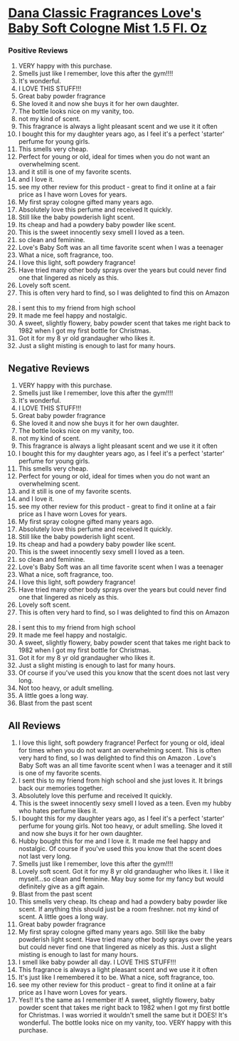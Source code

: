 # [Dana Classic Fragrances Love&#x27;s Baby Soft Cologne Mist 1.5 Fl. Oz](https://products.checkmycream.com/products/Dana-Classic-Fragrances-Love&#x27;s-Baby-Soft-Cologne-Mist-1.5-Fl.-Oz.html)

### Positive Reviews

<ol>
      <li>VERY happy with this purchase.</li>
      <li>Smells just like I remember, love this after the gym!!!!</li>
      <li>It&#x27;s wonderful.</li>
      <li>I LOVE THIS STUFF!!!</li>
      <li>Great baby powder fragrance</li>
      <li>She loved it and now she buys it for her own daughter.</li>
      <li>The bottle looks nice on my vanity, too.</li>
      <li>not my kind of scent.</li>
      <li>This fragrance is always a light pleasant scent and we use it it often</li>
      <li>I bought this for my daughter years ago, as I feel it&#x27;s a perfect &#x27;starter&#x27; perfume for young girls.</li>
      <li>This smells very cheap.</li>
      <li>Perfect for young or old, ideal for times when you do not want an overwhelming scent.</li>
      <li>and it still is one of my favorite scents.</li>
      <li>and I love it.  </li>
      <li>see my other review for this product - great to find it online at a fair price as I have worn Loves for years.</li>
      <li>My first spray cologne gifted many years ago.  </li>
      <li>Absolutely love this perfume and received It quickly.</li>
      <li>Still like the baby powderish light scent.  </li>
      <li>Its cheap and had a powdery baby powder like scent.</li>
      <li>This is the sweet innocently sexy smell I loved as a teen.</li>
      <li>so clean and feminine.</li>
      <li>Love&#x27;s Baby Soft was an all time favorite scent when I was a teenager</li>
      <li>What a nice, soft fragrance, too.</li>
      <li>I love this light, soft powdery fragrance!</li>
      <li>Have tried many other body sprays over the years but could never find one that lingered as nicely as this.  </li>
      <li>Lovely soft scent.</li>
      <li>This is often very hard to find, so I was delighted to find this on Amazon .</li>
      <li>I sent this to my friend from high school</li>
      <li>It made me feel happy and nostalgic.  </li>
      <li>A sweet, slightly flowery, baby powder scent that takes me right back to 1982 when I got my first bottle for Christmas.</li>
      <li>Got it for my 8 yr old grandaugher who likes it.</li>
      <li>Just a slight misting is enough to last for many hours.</li>
</ol>


<h2>Negative Reviews</h2>
<ol>
<li> VERY happy with this purchase.</li>
<li> Smells just like I remember, love this after the gym!!!!</li>
<li> It&#x27;s wonderful.</li>
<li> I LOVE THIS STUFF!!!</li>
<li> Great baby powder fragrance</li>
<li> She loved it and now she buys it for her own daughter.</li>
<li> The bottle looks nice on my vanity, too.</li>
<li> not my kind of scent.</li>
<li> This fragrance is always a light pleasant scent and we use it it often</li>
<li> I bought this for my daughter years ago, as I feel it&#x27;s a perfect &#x27;starter&#x27; perfume for young girls.</li>
<li> This smells very cheap.</li>
<li> Perfect for young or old, ideal for times when you do not want an overwhelming scent.</li>
<li> and it still is one of my favorite scents.</li>
<li> and I love it.  </li>
<li> see my other review for this product - great to find it online at a fair price as I have worn Loves for years.</li>
<li> My first spray cologne gifted many years ago.  </li>
<li> Absolutely love this perfume and received It quickly.</li>
<li> Still like the baby powderish light scent.  </li>
<li> Its cheap and had a powdery baby powder like scent.</li>
<li> This is the sweet innocently sexy smell I loved as a teen.</li>
<li> so clean and feminine.</li>
<li> Love&#x27;s Baby Soft was an all time favorite scent when I was a teenager</li>
<li> What a nice, soft fragrance, too.</li>
<li> I love this light, soft powdery fragrance!</li>
<li> Have tried many other body sprays over the years but could never find one that lingered as nicely as this.  </li>
<li> Lovely soft scent.</li>
<li> This is often very hard to find, so I was delighted to find this on Amazon .</li>
<li> I sent this to my friend from high school</li>
<li> It made me feel happy and nostalgic.  </li>
<li> A sweet, slightly flowery, baby powder scent that takes me right back to 1982 when I got my first bottle for Christmas.</li>
<li> Got it for my 8 yr old grandaugher who likes it.</li>
<li> Just a slight misting is enough to last for many hours.</li>
<li> Of course if you&#x27;ve used this you know that the scent does not last very long.</li>
<li> Not too heavy, or adult smelling.</li>
<li> A little goes a long way.</li>
<li> Blast from the past scent</li>
</ol>

<h2>All Reviews</h2>

<ol>
    <li> I love this light, soft powdery fragrance! Perfect for young or old, ideal for times when you do not want an overwhelming scent. This is often very hard to find, so I was delighted to find this on Amazon . Love&#x27;s Baby Soft was an all time favorite scent when I was a teenager and it still is one of my favorite scents.</li>
    <li> I sent this to my friend from high school and she just loves it.  It brings back our memories together.</li>
    <li> Absolutely love this perfume and received It quickly.</li>
    <li> This is the sweet innocently sexy smell I loved as a teen. Even my hubby who hates perfume likes it.</li>
    <li> I bought this for my daughter years ago, as I feel it&#x27;s a perfect &#x27;starter&#x27; perfume for young girls. Not too heavy, or adult smelling. She loved it and now she buys it for her own daughter.</li>
    <li> Hubby bought this for me and I love it.  It made me feel happy and nostalgic.  Of course if you&#x27;ve used this you know that the scent does not last very long.</li>
    <li> Smells just like I remember, love this after the gym!!!!</li>
    <li> Lovely soft scent. Got it for my 8 yr old grandaugher who likes it. I like it myself...so clean and feminine. May buy some for my fancy but would definitely give as a gift again.</li>
    <li> Blast from the past scent</li>
    <li> This smells very cheap. Its cheap and had a powdery baby powder like scent. If anything this should just be a room freshner. not my kind of scent. A little goes a long way.</li>
    <li> Great baby powder fragrance</li>
    <li> My first spray cologne gifted many years ago.  Still like the baby powderish light scent.  Have tried many other body sprays over the years but could never find one that lingered as nicely as this.  Just a slight misting is enough to last for many hours.</li>
    <li> I smell like baby powder all day.  I LOVE THIS STUFF!!!</li>
    <li> This fragrance is always a light pleasant scent and we use it it often</li>
    <li> It&#x27;s just like I remembered it to be.  What a nice, soft fragrance, too.</li>
    <li> see my other review for this product - great to find it online at a fair price as I have worn Loves for years.</li>
    <li> Yes!! It&#x27;s the same as I remember it! A sweet, slightly flowery, baby powder scent that takes me right back to 1982 when I got my first bottle for Christmas. I was worried it wouldn&#x27;t smell the same but it DOES! It&#x27;s wonderful. The bottle looks nice on my vanity, too. VERY happy with this purchase.</li>
</ol>




